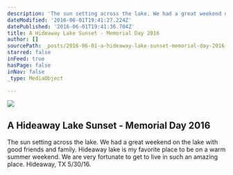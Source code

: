 ```yaml
---
description: 'The sun setting across the lake. We had a great weekend on the lake with good friends and family. Hideaway lake is my favorite place to be on a warm summer weekend. We are very fortunate to get to live in such an amazing place. Hideaway, TX 5/30/16.'
dateModified: '2016-06-01T19:41:27.224Z'
datePublished: '2016-06-01T19:41:36.704Z'
title: A Hideaway Lake Sunset - Memorial Day 2016
author: []
sourcePath: _posts/2016-06-01-a-hideaway-lake-sunset-memorial-day-2016.md
starred: false
inFeed: true
hasPage: false
inNav: false
_type: MediaObject

---
```

<article style=""><img src="https://the-grid-user-content.s3-us-west-2.amazonaws.com/1d6b0b6b-6707-4298-acf7-b0ef5d86f486.jpg" /><h1>A Hideaway Lake Sunset - Memorial Day 2016</h1><p>The sun setting across the lake. We had a great weekend on the lake with good friends and family. Hideaway lake is my favorite place to be on a warm summer weekend. We are very fortunate to get to live in such an amazing place. Hideaway, TX 5/30/16.</p></article>